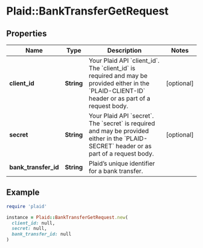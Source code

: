 # Plaid::BankTransferGetRequest

## Properties

| Name | Type | Description | Notes |
| ---- | ---- | ----------- | ----- |
| **client_id** | **String** | Your Plaid API &#x60;client_id&#x60;. The &#x60;client_id&#x60; is required and may be provided either in the &#x60;PLAID-CLIENT-ID&#x60; header or as part of a request body. | [optional] |
| **secret** | **String** | Your Plaid API &#x60;secret&#x60;. The &#x60;secret&#x60; is required and may be provided either in the &#x60;PLAID-SECRET&#x60; header or as part of a request body. | [optional] |
| **bank_transfer_id** | **String** | Plaid’s unique identifier for a bank transfer. |  |

## Example

```ruby
require 'plaid'

instance = Plaid::BankTransferGetRequest.new(
  client_id: null,
  secret: null,
  bank_transfer_id: null
)
```

